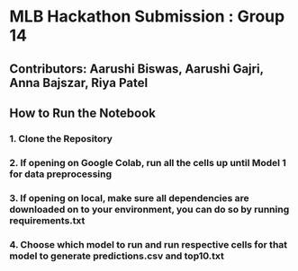 # MLB Hackathon Submission : Group 14

## Contributors: Aarushi Biswas, Aarushi Gajri, Anna Bajszar, Riya Patel

## How to Run the Notebook

### 1. Clone the Repository
### 2. If opening on Google Colab, run all the cells up until Model 1 for data preprocessing 
### 3. If opening on local, make sure all dependencies are downloaded on to your environment, you can do so by running requirements.txt
### 4. Choose which model to run and run respective cells for that model to generate predictions.csv and top10.txt 
